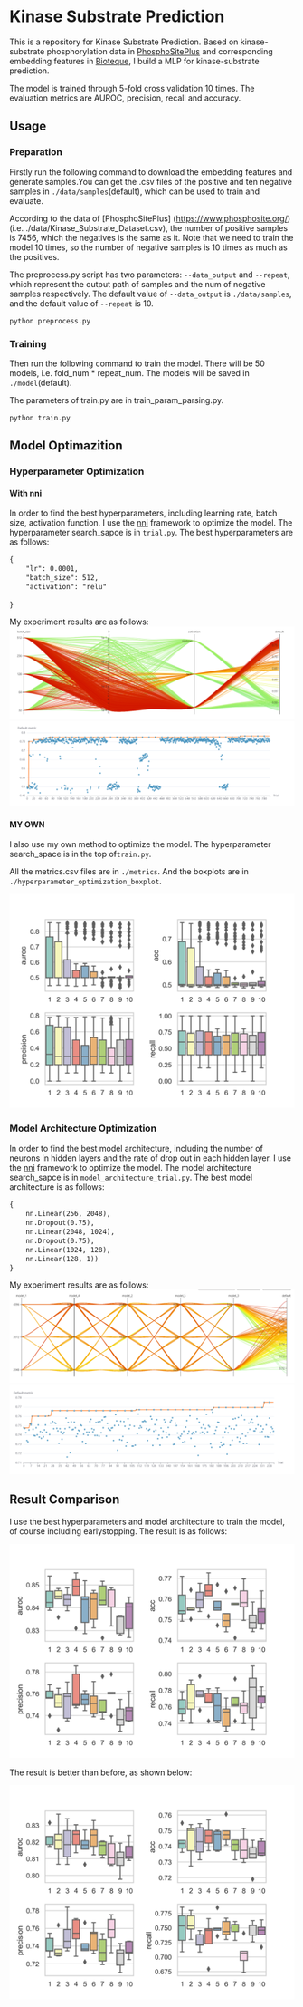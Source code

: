 # Kinase Substrate Prediction

This is a repository for Kinase Substrate Prediction. Based on kinase-substrate phosphorylation data
in [PhosphoSitePlus](https://www.phosphosite.org/) and corresponding embedding features
in [Bioteque](https://bioteque.irbbarcelona.org/), I build a MLP for kinase-substrate prediction.

The model is trained through 5-fold cross validation 10 times. The evaluation metrics are AUROC, precision, recall and
accuracy.

## Usage

### Preparation

Firstly run the following command to download the embedding features and generate samples.You can get the .csv files of
the positive and ten negative samples in ```./data/samples```(default), which can be used to train and evaluate.

According to the data of [PhosphoSitePlus] (https://www.phosphosite.org/) (i.e. ./data/Kinase_Substrate_Dataset.csv),
the number of positive samples is 7456, which the negatives is the same as it. Note that we need to train the model 10
times, so the number of negative samples is 10 times as much as the positives.

The preprocess.py script has two parameters: ```--data_output``` and ```--repeat```, which represent the output path of
samples and the num of negative samples respectively. The default value of ```--data_output``` is ```./data/samples```,
and the default value of ```--repeat``` is 10.

```
python preprocess.py
```

### Training

Then run the following command to train the model. There will be 50 models, i.e. fold_num * repeat_num. The models will
be saved in ```./model```(default).

The parameters of train.py are in train_param_parsing.py.

```
python train.py
```

## Model Optimazition

### Hyperparameter Optimization

#### With nni
In order to find the best hyperparameters, including learning rate, batch size, activation function. I use
the [nni](https://github.com/microsoft/nni) framework to optimize the model. The hyperparameter search_sapce is
in ```trial.py```. The best hyperparameters are as follows:

```
{
    "lr": 0.0001,
    "batch_size": 512,
    "activation": "relu"

}
```

My experiment results are as follows:
<img src="optimization experiment result/hyperparameter_search_space.png"/>
<img src="optimization experiment result/hyperparameter_metrics.png"/>

#### MY OWN
I also use my own method to optimize the model. The hyperparameter search_space is in the top of```train.py```.

All the metrics.csv files are in ```./metrics```. And the boxplots are in ```./hyperparameter_optimization_boxplot```.


<img src="hyperparameter_optimization_boxplot/all_boxplot.png"/>

### Model Architecture Optimization

In order to find the best model architecture, including the number of neurons in hidden layers and the rate of drop out
in each hidden layer. I use the [nni](https://github.com/microsoft/nni) framework to optimize the model. The model
architecture search_sapce is in ```model_architecture_trial.py```. The best model architecture is as follows:

```
{
    nn.Linear(256, 2048),
    nn.Dropout(0.75),
    nn.Linear(2048, 1024),
    nn.Dropout(0.75),
    nn.Linear(1024, 128),
    nn.Linear(128, 1))
}
```

My experiment results are as follows:
<img src="optimization experiment result/model_architecture_search_space.png"/>
<img src="optimization experiment result/model_architecture_metrics.png"/>

## Result Comparison

I use the best hyperparameters and model architecture to train the model, of course including earlystopping. The result
is as follows:

<img src="boxplot diagram/boxplot_best_optimization.png"/>


The result is better than before, as shown below: 

<img src="boxplot diagram/boxplot.png"/>


